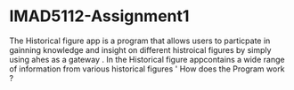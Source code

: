 # IMAD5112-Assignment1
The Historical figure app is a program that allows users to particpate in gainning knowledge and insight on different histroical figures by simply using ahes as a gateway . In the Historical figure appcontains a wide range of   information from various historical figures '
How does the  Program work ?
